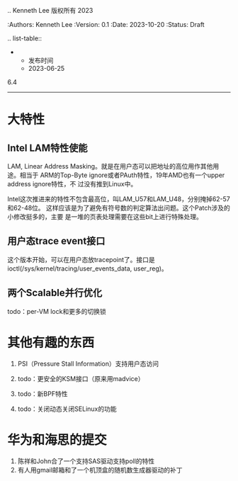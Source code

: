 .. Kenneth Lee 版权所有 2023

:Authors: Kenneth Lee
:Version: 0.1
:Date: 2023-10-20
:Status: Draft

.. list-table::

   * - 发布时间
     - 2023-06-25

6.4
***

大特性
======

Intel LAM特性使能
-----------------

LAM, Linear Address Masking。就是在用户态可以把地址的高位用作其他用途。相当于
ARM的Top-Byte ignore或者PAuth特性，19年AMD也有一个upper address ignore特性，不
过没有推到Linux中。

Intel这次推进来的特性不包含最高位，叫LAM_U57和LAM_U48，分别掩掉62-57和62-48位。
这样应该是为了避免有符号数的判定算法出问题。这个Patch涉及的小修改挺多的，主要
是一堆的页表处理需要在这些bit上进行特殊处理。

用户态trace event接口
---------------------

这个版本开始，可以在用户态放tracepoint了。接口是
ioctl(/sys/kernel/tracing/user_events_data, user_reg)。

两个Scalable并行优化
--------------------

todo：per-VM lock和更多的切换锁


其他有趣的东西
==============

1. PSI（Pressure Stall Information）支持用户态访问

2. todo：更安全的KSM接口（原来用madvice）

3. todo：新BPF特性

4. todo：关闭动态关闭SELinux的功能

华为和海思的提交
================

1. 陈祥和John合了一个支持SAS驱动支持poll的特性
2. 有人用gmail邮箱和了一个机顶盒的随机数生成器驱动的补丁
